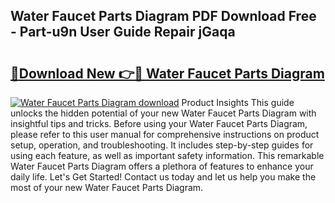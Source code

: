 ## Water Faucet Parts Diagram PDF Download Free - Part-u9n User Guide Repair jGaqa

# <h2><a href="http://dfqw2iv.blite.top/?on=Water+Faucet+Parts+Diagram">🔗Download New 👉🔴 Water Faucet Parts Diagram</a></h2>

[![Water Faucet Parts Diagram download](https://i.imgur.com/lujVjoI.png)](http://dfqw2iv.blite.top/?on=Water+Faucet+Parts+Diagram)
Product Insights This guide unlocks the hidden potential of your new Water Faucet Parts Diagram with insightful tips and tricks. Before using your Water Faucet Parts Diagram, please refer to this user manual for comprehensive instructions on product setup, operation, and troubleshooting. It includes step-by-step guides for using each feature, as well as important safety information. This remarkable Water Faucet Parts Diagram offers a plethora of features to enhance your daily life. Let's Get Started! Contact us today and let us help you make the most of your new Water Faucet Parts Diagram.
